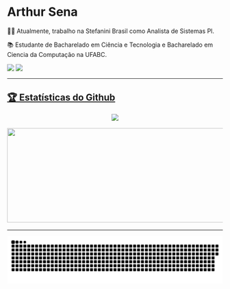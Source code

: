# Arthur Sena
 
🧑‍💻 Atualmente, trabalho na Stefanini Brasil como Analista de Sistemas Pl.

📚 Estudante de Bacharelado em Ciência e Tecnologia e Bacharelado em Ciencia da Computação na UFABC.

 <a href="https://www.linkedin.com/in/arthur-sena-9811861b3/" target="_blank"><img src="https://img.shields.io/badge/-LinkedIn-%230077B5?style=for-the-badge&logo=linkedin&logoColor=white" target="_blank"></a> 
 <a href = "mailto:asassena@yahoo.com.br"><img src="https://img.shields.io/badge/-Gmail-%23333?style=for-the-badge&logo=gmail&logoColor=white" target="_blank"></a>
 
---

<a href="https://github.com/ryo-ma/github-profile-trophy"><h2>🏆 Estatísticas do Github</h2></a>
<div align="center">
  <img src="https://github-profile-trophy.vercel.app/?username=Arthur-Sena&title=Repositories,MultipleLang,Commits,Experience,Followers&margin-w=30&column=-1&theme=onedark">
</div>
  
<p align="center">
  <img width="800" height="220" src="https://streak-stats.demolab.com?user=arthur-sena&theme=highcontrast&hide_border=true&border_radius=5&card_width=800">
</p>

---

<p align="center">
  <img src="assets/github-snake.svg" alt="snake"/>
</p>


<!--
<p align="center">  
  <img src="https://github-readme-stats.vercel.app/api/top-langs/?username=Arthur-Sena&size_weight=0.3&count_weight=0.3&langs_count=10&layout=compact&theme=onedark"/> 
</p>
--> 
